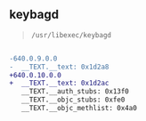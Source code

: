## keybagd

> `/usr/libexec/keybagd`

```diff

-640.0.9.0.0
-  __TEXT.__text: 0x1d2a8
+640.0.10.0.0
+  __TEXT.__text: 0x1d2ac
   __TEXT.__auth_stubs: 0x13f0
   __TEXT.__objc_stubs: 0xfe0
   __TEXT.__objc_methlist: 0x4a0

```
